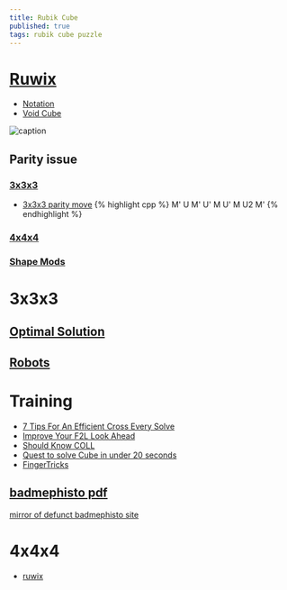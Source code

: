 ```yaml
---
title: Rubik Cube
published: true
tags: rubik cube puzzle
---
```

# [Ruwix](https://ruwix.com/twisty-puzzles/)
- [Notation](https://ruwix.com/the-rubiks-cube/notation/)
-  [Void Cube](https://ruwix.com/twisty-puzzles/void-cube/)

![caption](https://ruwix.com/pics/puzzles/5x5/2x2-4x4-5x5-rubiks-cube.JPG)


## Parity issue
### [3x3x3](https://ruwix.com/the-rubiks-cube/unsolvable-rubiks-cube-invalid-scramble/)
- [3x3x3 parity move](https://puzzling.stackexchange.com/a/21)
{% highlight cpp %}
M' U M' U' M U' M U2 M'
{% endhighlight %}

### [4x4x4](https://www.speedsolving.com/wiki/index.php/4x4x4_parity_algorithms)



### [Shape Mods](https://ruwix.com/twisty-puzzles/3x3x3-rubiks-cube-shape-mods-variations/)

# **3x3x3**

## [Optimal Solution](https://en.wikipedia.org/wiki/Optimal_solutions_for_Rubik%27s_Cube)

## [Robots](https://ruwix.com/the-rubiks-cube/lego-rubiks-cube-robots-rubot2/)

# Training

- [7 Tips For An Efficient Cross Every Solve](https://www.youtube.com/watch?v=IWXpkfwimo0)
- [Improve Your F2L Look Ahead](https://www.youtube.com/watch?v=bHvoKuN-0c4)
- [Should Know COLL](https://www.youtube.com/watch?v=t3KcPrjmJJ4)
- [Quest to solve Cube in under 20 seconds](https://medium.com/the-mission/my-month-long-quest-to-solve-a-rubiks-cube-in-under-20-seconds-2b2204282575)
- [FingerTricks](https://ruwix.com/the-rubiks-cube/fingertricks/)

## [badmephisto pdf](/images/badmephisto-speedcubing-method.pdf)
[mirror of defunct badmephisto site](https://defhacks.github.io/badmephisto-mirror/pll.html)

# **4x4x4**
- [ruwix](https://ruwix.com/twisty-puzzles/4x4x4-rubiks-cube-rubiks-revenge/)
